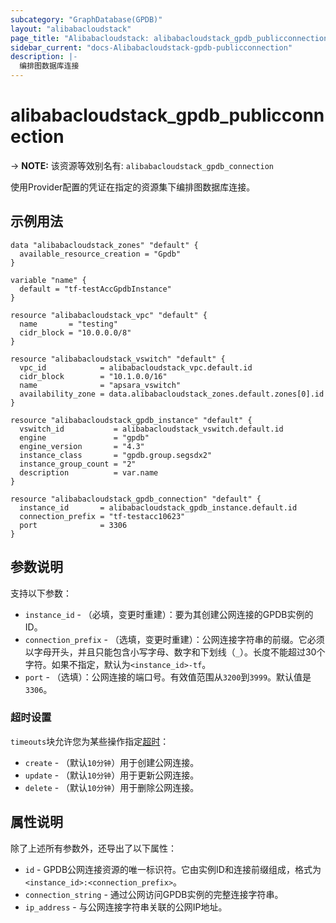```yaml
---
subcategory: "GraphDatabase(GPDB)"
layout: "alibabacloudstack"
page_title: "Alibabacloudstack: alibabacloudstack_gpdb_publicconnection"
sidebar_current: "docs-Alibabacloudstack-gpdb-publicconnection"
description: |- 
  编排图数据库连接
---
```


# alibabacloudstack_gpdb_publicconnection
-> **NOTE:** 该资源等效别名有: `alibabacloudstack_gpdb_connection`

使用Provider配置的凭证在指定的资源集下编排图数据库连接。

## 示例用法

```hcl
data "alibabacloudstack_zones" "default" {
  available_resource_creation = "Gpdb"
}

variable "name" {
  default = "tf-testAccGpdbInstance"
}

resource "alibabacloudstack_vpc" "default" {
  name       = "testing"
  cidr_block = "10.0.0.0/8"
}

resource "alibabacloudstack_vswitch" "default" {
  vpc_id            = alibabacloudstack_vpc.default.id
  cidr_block        = "10.1.0.0/16"
  name              = "apsara_vswitch"
  availability_zone = data.alibabacloudstack_zones.default.zones[0].id
}

resource "alibabacloudstack_gpdb_instance" "default" {
  vswitch_id           = alibabacloudstack_vswitch.default.id
  engine               = "gpdb"
  engine_version       = "4.3"
  instance_class       = "gpdb.group.segsdx2"
  instance_group_count = "2"
  description          = var.name
}

resource "alibabacloudstack_gpdb_connection" "default" {
  instance_id       = alibabacloudstack_gpdb_instance.default.id
  connection_prefix = "tf-testacc10623"
  port              = 3306
}
```

## 参数说明

支持以下参数：

* `instance_id` - （必填，变更时重建）：要为其创建公网连接的GPDB实例的ID。
* `connection_prefix` - （选填，变更时重建）：公网连接字符串的前缀。它必须以字母开头，并且只能包含小写字母、数字和下划线（`_`）。长度不能超过30个字符。如果不指定，默认为`<instance_id>-tf`。
* `port` - （选填）：公网连接的端口号。有效值范围从`3200`到`3999`。默认值是`3306`。

### 超时设置

`timeouts`块允许您为某些操作指定[超时](https://www.terraform.io/docs/configuration-0-11/resources.html#timeouts)：

* `create` - （默认`10分钟`）用于创建公网连接。
* `update` - （默认`10分钟`）用于更新公网连接。
* `delete` - （默认`10分钟`）用于删除公网连接。

## 属性说明

除了上述所有参数外，还导出了以下属性：

* `id` - GPDB公网连接资源的唯一标识符。它由实例ID和连接前缀组成，格式为`<instance_id>:<connection_prefix>`。
* `connection_string` - 通过公网访问GPDB实例的完整连接字符串。
* `ip_address` - 与公网连接字符串关联的公网IP地址。